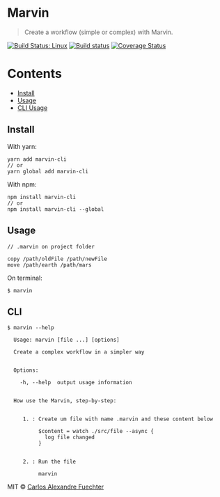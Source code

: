 # Marvin

> Create a workflow (simple or complex) with Marvin.

[![Build Status: Linux](https://travis-ci.org/alexandref93/marvin.svg?branch=master)](https://travis-ci.org/alexandref93/marvin)
[![Build status](https://ci.appveyor.com/api/projects/status/3oa2kqlddu42ife5?svg=true)](https://ci.appveyor.com/project/alexandref93/marvin)
[![Coverage Status](https://coveralls.io/repos/github/alexandref93/marvin/badge.svg?branch=master)](https://coveralls.io/github/alexandref93/marvin?branch=master)

# Contents

- [Install](#install)
- [Usage](#usage)
- [CLI Usage](#cli)

## Install

With yarn:

```
yarn add marvin-cli
// or
yarn global add marvin-cli
````

With npm:

```
npm install marvin-cli
// or
npm install marvin-cli --global
```

## Usage

```
// .marvin on project folder

copy /path/oldFile /path/newFile
move /path/earth /path/mars
```

On terminal:
```
$ marvin
```

## CLI

```shellscript
$ marvin --help

  Usage: marvin [file ...] [options]

  Create a complex workflow in a simpler way


  Options:

    -h, --help  output usage information


  How use the Marvin, step-by-step:


     1. : Create um file with name .marvin and these content below

          $content = watch ./src/file --async {
            log file changed
          }


     2. : Run the file

          marvin
```

MIT © [Carlos Alexandre Fuechter](https://github.com/alexandref93)